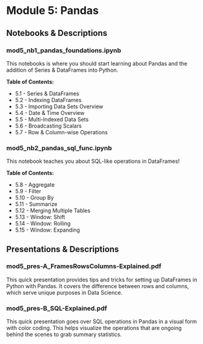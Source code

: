 # Module 5: Pandas
## Notebooks & Descriptions

### mod5_nb1_pandas_foundations.ipynb

This notebooks is where you should start learning about Pandas and the addition of Series & DataFrames into Python.

**Table of Contents:**
- 5.1 - Series & DataFrames
- 5.2 - Indexing DataFrames
- 5.3 - Importing Data Sets Overview
- 5.4 - Date & Time Overview
- 5.5 - Multi-Indexed Data Sets
- 5.6 - Broadcasting Scalars
- 5.7 - Row & Column-wise Operations

### mod5_nb2_pandas_sql_func.ipynb

This notebook teaches you about SQL-like operations in DataFrames!

**Table of Contents:**
- 5.8  - Aggregate
- 5.9  - Filter
- 5.10 - Group By
- 5.11 - Summarize
- 5.12 - Merging Multiple Tables
- 5.13 - Window: Shift
- 5.14 - Window: Rolling
- 5.15 - Window: Expanding

<!--

### mod5_nb3_pandas_visualize.ipynb

COMING SOON

This notebooks teaches you the basics of Pandas' built-in visualization tools (based upon Matplot)

### mod5_nb4_pandas_pivot.ipynb

COMING SOON

This notebook covers how to create pivot tables in Pandas!

### mod6_nb5_preprocessing_data.ipynb

COMING SOON

This notebooks covers preprocessing Data Frames for Data Science and useful features for future trainings!

-->

## Presentations & Descriptions

### mod5_pres-A_FramesRowsColumns-Explained.pdf

This quick presentation provides tips and tricks for setting up DataFrames in Python with Pandas. It covers the difference between rows and columns, which serve unique purposes in Data Science.

### mod5_pres-B_SQL-Explained.pdf

This quick presentation goes over SQL operations in Pandas in a visual form with color coding. This helps visualize the operations that are ongoing behind the scenes to grab summary statistics.
